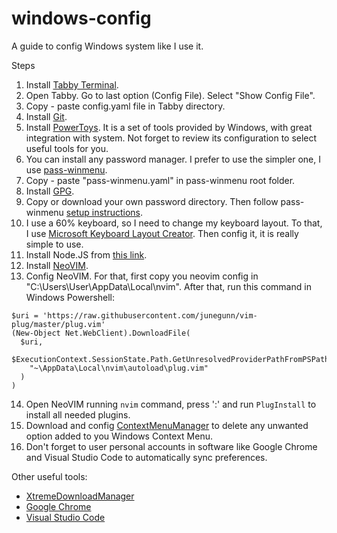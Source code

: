# windows-config
A guide to config Windows system like I use it.

Steps
1. Install [Tabby Terminal](https://tabby.sh/).
2. Open Tabby. Go to last option (Config File). Select "Show Config File". 
3. Copy - paste config.yaml file in Tabby directory.
4. Install [Git](https://gitforwindows.org/).
5. Install [PowerToys](https://learn.microsoft.com/en-us/windows/powertoys/). It is a set of tools provided by Windows, with great integration with system. Not forget to review its configuration to select useful tools for you.
6. You can install any password manager. I prefer to use the simpler one, I use [pass-winmenu](https://github.com/geluk/pass-winmenu).
7. Copy - paste "pass-winmenu.yaml" in pass-winmenu root folder.
8. Install [GPG](https://www.phildev.net/pgp/gpginstall#windows).
9. Copy or download your own password directory. Then follow pass-winmenu [setup instructions](https://github.com/geluk/pass-winmenu#creating-a-new-password-store).
10. I use a 60% keyboard, so I need to change my keyboard layout. To that, I use [Microsoft Keyboard Layout Creator](https://www.microsoft.com/en-us/download/details.aspx?id=102134). Then config it, it is really simple to use.
11. Install Node.JS from [this link](https://nodejs.org/en/download).
12. Install [NeoVIM](https://neovim.io/).
13. Config NeoVIM. For that, first copy you neovim config in "C:\Users\User\AppData\Local\nvim". After that, run this command in Windows Powershell:
```
$uri = 'https://raw.githubusercontent.com/junegunn/vim-plug/master/plug.vim'
(New-Object Net.WebClient).DownloadFile(
  $uri,
  $ExecutionContext.SessionState.Path.GetUnresolvedProviderPathFromPSPath(
    "~\AppData\Local\nvim\autoload\plug.vim"
  )
)
```
14. Open NeoVIM running `nvim` command, press ':' and run `PlugInstall` to install all needed plugins.
15. Download and config [ContextMenuManager](https://github.com/BluePointLilac/ContextMenuManager) to delete any unwanted option added to you Windows Context Menu.
16. Don't forget to user personal accounts in software like Google Chrome and Visual Studio Code to automatically sync preferences.

Other useful tools:

- [XtremeDownloadManager](https://xtremedownloadmanager.com/)
- [Google Chrome](https://www.google.com/intl/es-419/chrome/)
- [Visual Studio Code](https://code.visualstudio.com/)
